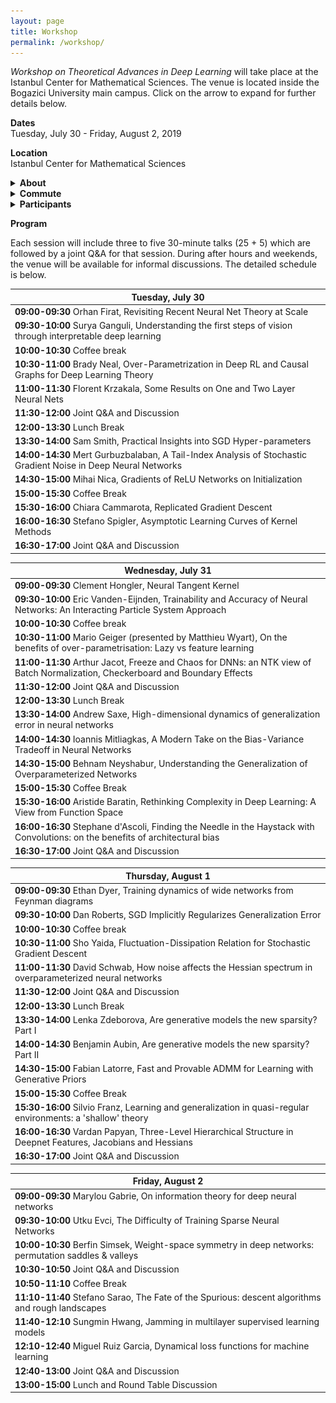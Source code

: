 ```yaml
---
layout: page
title: Workshop
permalink: /workshop/
---
```


_Workshop on Theoretical Advances in Deep Learning_ will take place at the Istanbul Center for Mathematical Sciences. The venue is located inside the Bogazici University main campus. Click on the arrow to expand for further details below.   

**Dates**  
Tuesday, July 30 - Friday, August 2, 2019   

**Location**  
Istanbul Center for Mathematical Sciences

<details>
    <summary>
        <b>
            About
        </b>
    </summary>
    <p markdown="1">  

        __Abstract:__ During the past few years, differentiable programming as a paradigm of deep learning provided cutting edge applications of machine learning in large scale problems in wide areas covering vision, speech, translation, and various autonomous machines. However, the success rate of working models is much faster than the scientific progress on understanding the working principles of such systems. More recently, theoretical developments shed some light on the inner workings of toy models on simple tasks, yet the community is still missing theoretical results that have strong predictive power on what to expect from large scale models on complex tasks and how to design them to improve their performance. In an attempt to move towards deeper understanding, we aim to bring together a group of researchers interested in the theoretical understanding of deep learning. The workshop is devoted to reviewing the most recent literature to bring everyone at the same level in terms of our current understanding, further, we will discuss theoretical challenges and propose ways to move forward. We will also devote one day of the workshop to interact with the local machine learning community that will include an opportunity for interested advanced students to introduce themselves and we will have a public lecture covering current trends in machine learning.  

    </p>
    <p>
        <p><strong>Topics:</strong></p>
        <ul>
        <li>Toy models that exhibit characteristic features of large scale systems  </li>
        <li>Scaling laws of neural networks with their degrees of freedom  </li>
        <li>Algorithmic effects and regularization in training neural networks  </li>
        <li>The role of the structure in data and teacher-student networks  </li>
        <li>Limiting behavior of simple models  </li>
        <li>Statistical physics approach to neural networks implications and its limits  </li> 
        <li>The role of priors on the performance of models </li>
        </ul>
    </p>
</details>

<details>
    <summary>
        <b markdown="1">
            Commute
        </b>
    </summary>
    <p markdown="1">  

        The subway station next to the campus is [Bogazici Universitesi Istasyonu](https://goo.gl/maps/VrC42pG9vi7u2vpW9). It is the last stop on line M6. Take line M2 (goes through Taksim) and transfer at the station called **Levent** (you can't miss it!).

        Commute to Bogazici University South Campus  
        ![commute](/assets/images/map1-.jpg)
        Closer look at the South Campus  
        ![campus](/assets/images/map2-.jpg)
        Zooming in on IMBM  
        ![venue](/assets/images/map3-.jpg)
       
    </p>
</details>


<details>
    <summary>
        <b markdown="1">
            Participants
        </b>
    </summary>
    <p>  
    <ul>
        <li>Ethem Alpaydin, Ozyegin University  </li>

        <li>Anima Anandkumar, Caltech &amp; NVIDIA  </li>

        <li>Benjamin Aubin, ENS  </li>

        <li>Aristide Baratin, MILA  </li>

        <li>David Belius, University of Basel  </li>

        <li>&dagger;Giulio Biroli, ENS  </li>

        <li>Chiara Cammarota, King's College London  </li>

        <li>Stephane d'Ascoli, ENS  </li>

        <li>Ethan Dyer, Google  </li>

        <li>Alp Eden, Bogazici University (retired)  </li>

        <li>Utku Evci, Google  </li>
        
        <li>Chiara Facciola, MOX - Politecnico di Milano  </li>

        <li>Orhan Firat, Google   </li>

        <li>Silvio Franz, Universite Paris-Sud  </li>

        <li>Marylou Gabrie, ENS  </li>

        <li>Surya Ganguli, Stanford   </li>
        
        <li>*Mario Geiger, EPFL  </li>

        <li>Caglar Gulcehre, DeepMind  (over VC) </li>

        <li>Mert Gurbuzbalaban, Rutgers Business School  </li>

        <li>Clement Hongler, EPFL  </li>

        <li>Sungmin Hwang, LPTMS  </li>

        <li>Melih Iseri, USC </li>  

        <li>Duygu Islakoglu, Koc University  </li>

        <li>Arthur Jacot, EPFL  </li>

        <li>Mehmet Kiral, Sophia University  </li>

        <li>Florent Krzakala, ENS  </li>

        <li>Fabian Latorre, EPFL  </li>

        <li>Ioannis Mitliagkas, MILA  </li>

        <li>Muhittin Mungan, Uni Bonn  </li>

        <li>Brady Neal, MILA  </li>

        <li>Behnam Neyshabur, NYU  </li>

        <li>Mihai Nica, University of Toronto  </li>

        <li>Ekin Ozman, Bogazici University  </li>

        <li>Vardan Papyan, Stanford  </li>

        <li>Dan Roberts, Diffeo Labs  </li>

        <li>Miguel Ruiz Garcia, University of Pennsylvania  </li>

        <li>&dagger;Levent Sagun, EPFL   </li>

        <li>Stefano Sarao, CEA   </li>

        <li>Andrew Saxe, University of Oxford  </li>

        <li>Berrenur Saylam, Bogazici University  </li>

        <li>David Schwab, CUNY  </li>

        <li>Berfin Simsek, EPFL  </li>

        <li>Sam Smith, DeepMind  </li>

        <li>Stefano Spigler, EPFL  </li>

        <li>Eric Vanden-Eijnden, NYU  </li>

        <li>&dagger;Matthieu Wyart, EPFL  </li>

        <li>Sho Yaida, Facebook AI  </li>

        <li>Lenka Zdeborova, CEA <br/>
        &dagger;: Organizers, *: To be confirmed</li>
    </ul>
    </p>
</details>

**Program**    
 
Each session will include three to five 30-minute talks (25 + 5) which are followed by a joint Q&A for that session. During after hours and weekends, the venue will be available for informal discussions. The detailed schedule is below. 

| Tuesday, July 30   |
|--------|
| **09:00-09:30** Orhan Firat, Revisiting Recent Neural Net Theory at Scale |
| **09:30-10:00** Surya Ganguli, Understanding the first steps of vision through interpretable deep learning |
| **10:00-10:30** Coffee break |
| **10:30-11:00** Brady Neal, Over-Parametrization in Deep RL and Causal Graphs for Deep Learning Theory |
| **11:00-11:30** Florent Krzakala, Some Results on One and Two Layer Neural Nets |
| **11:30-12:00** Joint Q&A and Discussion |
| **12:00-13:30** Lunch Break |
| **13:30-14:00** Sam Smith, Practical Insights into SGD Hyper-parameters |
| **14:00-14:30** Mert Gurbuzbalaban, A Tail-Index Analysis of Stochastic Gradient Noise in Deep Neural Networks |
| **14:30-15:00** Mihai Nica, Gradients of ReLU Networks on Initialization  |
| **15:00-15:30** Coffee Break |
| **15:30-16:00** Chiara Cammarota, Replicated Gradient Descent |
| **16:00-16:30** Stefano Spigler, Asymptotic Learning Curves of Kernel Methods |
| **16:30-17:00** Joint Q&A and Discussion |  


|Wednesday, July 31|
|------- |
| **09:00-09:30** Clement Hongler, Neural Tangent Kernel|
| **09:30-10:00** Eric Vanden-Eijnden, Trainability and Accuracy of Neural Networks: An Interacting Particle System Approach|
| **10:00-10:30** Coffee break|
| **10:30-11:00** Mario Geiger (presented by Matthieu Wyart), On the benefits of over-parametrisation: Lazy vs feature learning|
| **11:00-11:30** Arthur Jacot, Freeze and Chaos for DNNs: an NTK view of Batch Normalization, Checkerboard and Boundary Effects|
| **11:30-12:00** Joint Q&A and Discussion|
| **12:00-13:30** Lunch Break|
| **13:30-14:00** Andrew Saxe, High-dimensional dynamics of generalization error in neural networks|
| **14:00-14:30** Ioannis Mitliagkas, A Modern Take on the Bias-Variance Tradeoff in Neural Networks|
| **14:30-15:00** Behnam Neyshabur, Understanding the Generalization of Overparameterized Networks |
| **15:00-15:30** Coffee Break|
| **15:30-16:00** Aristide Baratin, Rethinking Complexity in Deep Learning: A View from Function Space|
| **16:00-16:30** Stephane d'Ascoli, Finding the Needle in the Haystack with Convolutions: on the benefits of architectural bias |
| **16:30-17:00** Joint Q&A and Discussion|  



|Thursday, August 1|
|------- |
| **09:00-09:30** Ethan Dyer, Training dynamics of wide networks from Feynman diagrams |
| **09:30-10:00** Dan Roberts, SGD Implicitly Regularizes Generalization Error |
| **10:00-10:30** Coffee break|
| **10:30-11:00** Sho Yaida, Fluctuation-Dissipation Relation for Stochastic Gradient Descent |
| **11:00-11:30** David Schwab, How noise affects the Hessian spectrum in overparameterized neural networks |
| **11:30-12:00** Joint Q&A and Discussion|
| **12:00-13:30** Lunch Break|
| **13:30-14:00** Lenka Zdeborova, Are generative models the new sparsity? Part I |
| **14:00-14:30** Benjamin Aubin, Are generative models the new sparsity? Part II |
| **14:30-15:00** Fabian Latorre, Fast and Provable ADMM for Learning with Generative Priors |
| **15:00-15:30** Coffee Break|
| **15:30-16:00** Silvio Franz, Learning and generalization in quasi-regular environments: a 'shallow' theory |
| **16:00-16:30** Vardan Papyan, Three-Level Hierarchical Structure in Deepnet Features, Jacobians and Hessians |
| **16:30-17:00** Joint Q&A and Discussion|  



|Friday, August 2|
|------- |
| **09:00-09:30** Marylou Gabrie, On information theory for deep neural networks |
| **09:30-10:00** Utku Evci, The Difficulty of Training Sparse Neural Networks |
| **10:00-10:30** Berfin Simsek, Weight-space symmetry in deep networks: permutation saddles & valleys |
| **10:30-10:50** Joint Q&A and Discussion|
| **10:50-11:10** Coffee Break|
| **11:10-11:40** Stefano Sarao, The Fate of the Spurious: descent algorithms and rough landscapes |
| **11:40-12:10** Sungmin Hwang, Jamming in multilayer supervised learning models |
| **12:10-12:40** Miguel Ruiz Garcia, Dynamical loss functions for machine learning |
| **12:40-13:00** Joint Q&A and Discussion|
| **13:00-15:00** Lunch and Round Table Discussion |  

